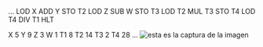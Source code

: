 ...
LOD X
ADD Y
STO T2
LOD Z
SUB W
STO T3
LOD T2
MUL T3
STO T4
LOD T4
DIV T1
HLT


X	5
Y	9
Z	3
W	1
T1	8
T2	14
T3	2
T4	28
...
![esta es la captura de la imagen]()
